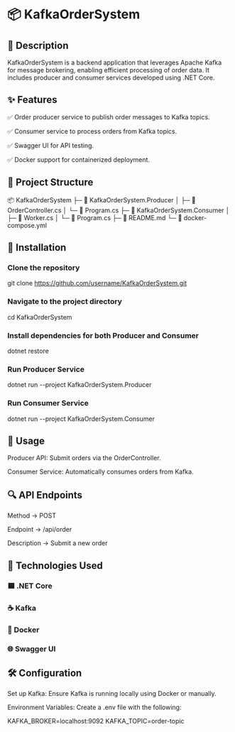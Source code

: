 # 📦 KafkaOrderSystem

## 🚀 Description
KafkaOrderSystem is a backend application that leverages Apache Kafka for message brokering, enabling efficient processing of order data. It includes producer and consumer services developed using .NET Core.

## ✨ Features

✅ Order producer service to publish order messages to Kafka topics.

✅ Consumer service to process orders from Kafka topics.

✅ Swagger UI for API testing.

✅ Docker support for containerized deployment.

## 📂 Project Structure

📦 KafkaOrderSystem
├─ 📁 KafkaOrderSystem.Producer
│   ├─ 📄 OrderController.cs
│   └─ 📄 Program.cs
├─ 📁 KafkaOrderSystem.Consumer
│   ├─ 📄 Worker.cs
│   └─ 📄 Program.cs
├─ 📄 README.md
└─ 📄 docker-compose.yml

## 🚧 Installation

### Clone the repository
git clone https://github.com/username/KafkaOrderSystem.git

### Navigate to the project directory
cd KafkaOrderSystem

### Install dependencies for both Producer and Consumer
dotnet restore

### Run Producer Service
dotnet run --project KafkaOrderSystem.Producer

### Run Consumer Service
dotnet run --project KafkaOrderSystem.Consumer

## 🧪 Usage

Producer API: Submit orders via the OrderController.

Consumer Service: Automatically consumes orders from Kafka.

## 🔍 API Endpoints

Method -> POST

Endpoint -> /api/order

Description -> Submit a new order

## 🧰 Technologies Used

### 🟦 .NET Core

### ☕ Kafka

### 🐳 Docker

### 🌐 Swagger UI

## 🛠️ Configuration

Set up Kafka: Ensure Kafka is running locally using Docker or manually.

Environment Variables: Create a .env file with the following:

KAFKA_BROKER=localhost:9092
KAFKA_TOPIC=order-topic
